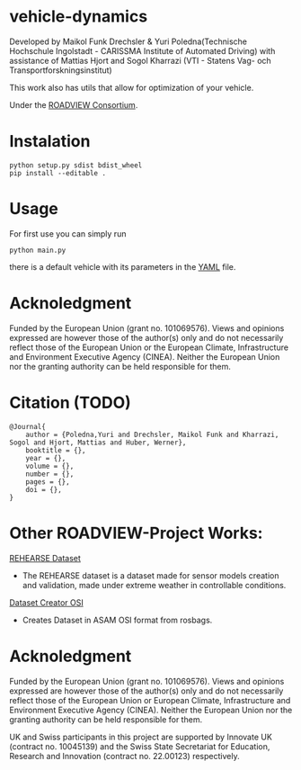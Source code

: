 # vehicle-dynamics

Developed by Maikol Funk Drechsler & Yuri Poledna(Technische Hochschule Ingolstadt - CARISSMA Institute of Automated Driving) with assistance of Mattias Hjort and Sogol Kharrazi (VTI - Statens Vag- och Transportforskningsinstitut)

This work also has utils that allow for optimization of your vehicle.

Under the [ROADVIEW Consortium](https://roadview-project.eu/).

# Instalation
``` 
python setup.py sdist bdist_wheel
pip install --editable .
``` 

# Usage
For first use you can simply run
``` 
python main.py
``` 
there is a default vehicle with its parameters in the [YAML](bmw_m8.yaml) file.


# Acknoledgment
Funded by the European Union (grant no. 101069576). Views and opinions expressed are however those of the author(s) only and do not necessarily reflect those of the European Union or the European Climate, Infrastructure and Environment Executive Agency (CINEA). Neither the European Union nor the granting authority can be held responsible for them.

# Citation (TODO)
```
@Journal{
	author = {Poledna,Yuri and Drechsler, Maikol Funk and Kharrazi, Sogol and Hjort, Mattias and Huber, Werner},
	booktitle = {},
	year = {},
	volume = {},
	number = {},
	pages = {},
	doi = {},
}
```
# Other ROADVIEW-Project Works:

[REHEARSE Dataset](https://s3.ice.ri.se/roadview-WP3-Warwick/T3.2%20-%20Create%20Dataset/rehearse/index.html)
 - The REHEARSE dataset is a dataset made for sensor models creation and validation, made under extreme weather in controllable conditions.

[Dataset Creator OSI](https://github.com/roadview-project/dataset_creator_OSI)
- Creates Dataset in ASAM OSI format from rosbags.

# Acknoledgment

Funded by the European Union (grant no. 101069576). Views and opinions expressed are however those of the author(s) only and do not necessarily reflect those of the European Union or European Climate, Infrastructure and Environment Executive Agency (CINEA). Neither the European Union nor the granting authority can be held responsible for them.

UK and Swiss participants in this project are supported by Innovate UK (contract no. 10045139) and the Swiss State Secretariat for Education, Research and Innovation (contract no. 22.00123) respectively.
